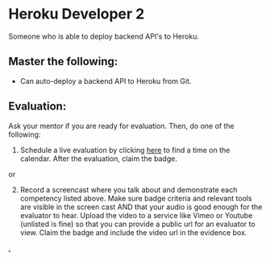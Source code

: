 # Heroku Developer 2

Someone who is able to deploy backend API's to Heroku.

## Master the following:

- Can auto-deploy a backend API to Heroku from Git.

## Evaluation:

Ask your mentor if you are ready for evaluation. Then, do one of the following:

1. Schedule a live evaluation by clicking [here](https://calendly.com/codex-evaluations/1?a1=Heroku%20Developer%202&a2=20UQ3ut6SHGPeE88zdgG-A) to find a time on the calendar. After the evaluation, claim the badge.

or

2. Record a screencast where you talk about and demonstrate each competency listed above. Make sure badge criteria and relevant tools are visible in the screen cast AND that your audio is good enough for the evaluator to hear. Upload the video to a service like Vimeo or Youtube (unlisted is fine) so that you can provide a public url for an evaluator to view. Claim the badge and include the video url in the evidence box.

[.](level-4)
